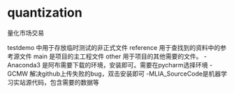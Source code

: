 # quantization
量化市场交易

testdemo 中用于存放临时测试的非正式文件
reference 用于查找到的资料中的参考源文件
main 是项目的主工程文件
other 用于项目的其他需要的文件。
    -Anaconda3 是阿布需要下载的环境，安装即可。需要在pycharm选择环境
    -GCMW 解决github上传失败的bug，双击安装即可
    -MLIA_SourceCode是机器学习实站源代码，包含需要的数据等
